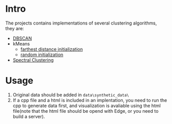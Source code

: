 # Intro
The projects contains implementations of several clustering algorithms, they are:
* [DBSCAN](DBSCAN\src\DBSCAN.cpp)
* kMeans
	* [farthest distance initialization](kMeans-farthestInitMeans\src\kMeans-farthestInitMeans.cpp)
	* [random initialization](kMeans-randomInitMeans\src\kMeans-randomInitMeans.cpp)
* [Spectral Clustering](SpectralClustering\src\spectral.py)

# Usage
1. Original data should be added in `data\synthetic_data\`
2. If a cpp file and a html is included in an implentation, you need to run the cpp to generate data first, and visualization is avaliable using the html file(note that the html file should be opend with Edge, or you need to build a server).